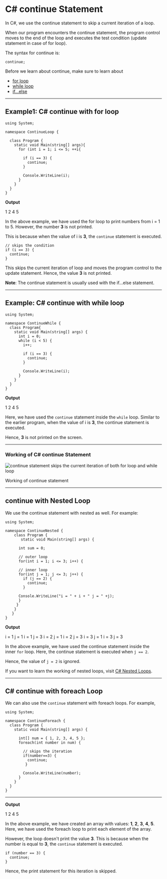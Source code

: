 # C# continue Statement

In C#, we use the continue statement to skip a current iteration of a loop.

When our program encounters the continue statement, the program control moves to the end of the loop and executes the test condition (update statement in case of for loop).

The syntax for continue is:

```
continue;
```

Before we learn about continue, make sure to learn about

- [for loop](https://www.programiz.com/csharp-programming/for-loop)
- [while loop](https://www.programiz.com/csharp-programming/do-while-loop)
- [if...else](https://www.programiz.com/csharp-programming/if-else-statement)

---

## Example1: C# continue with for loop

```
using System;

namespace ContinueLoop {

  class Program {
    static void Main(string[] args){
      for (int i = 1; i <= 5; ++i{
                
        if (i == 3) {
          continue;
        }

        Console.WriteLine(i);
      }
    }
  }
}
```

**Output**

1
2
4
5

In the above example, we have used the for loop to print numbers from i = 1 to 5. However, the number **3** is not printed.

This is because when the value of i is **3**, the `continue` statement is executed.

```
// skips the condition
if (i == 3) {
  continue;  
}
```

This skips the current iteration of loop and moves the program control to the update statement. Hence, the value **3** is not printed.

**Note**: The continue statement is usually used with the if...else statement.

---

## Example: C# continue with while loop

```
using System;

namespace ContinueWhile {
  class Program{
    static void Main(string[] args) {
      int i = 0;
      while (i < 5) {
        i++;

        if (i == 3) {
          continue;
        }

        Console.WriteLine(i);
      }
    }
  }
}
```

**Output**

1
2
4
5

Here, we have used the `continue` statement inside the `while` loop. Similar to the earlier program, when the value of i is **3**, the continue statement is executed.

Hence, **3** is not printed on the screen.

---

### Working of C# continue Statement

![continue statement skips the current iteration of both for loop and while loop](https://www.programiz.com/sites/tutorial2program/files/csharp-continue-statement.png "Working of continue Statement")

Working of continue statement

---

## continue with Nested Loop

We use the continue statement with nested as well. For example:

```
using System;

namespace ContinueNested {
    class Program {
       static void Main(string[] args) {

      int sum = 0;

      // outer loop
      for(int i = 1; i <= 3; i++) { 

      // inner loop
      for(int j = 1; j <= 3; j++) { 
        if (j == 2) {
          continue;
        }

      Console.WriteLine("i = " + i + " j = " +j);
      }
     }
    }
   }
}
```

**Output**

i = 1 j = 1
i = 1 j = 3
i = 2 j = 1
i = 2 j = 3
i = 3 j = 1
i = 3 j = 3

In the above example, we have used the continue statement inside the inner `for` loop. Here, the continue statement is executed when `j == 2`.

Hence, the value of `j = 2` is ignored.

If you want to learn the working of nested loops, visit [C# Nested Loops](https://www.programiz.com/csharp-programming/nested-loops).

---

## C# continue with foreach Loop

We can also use the `continue` statement with foreach loops. For example,

```
using System;

namespace ContinueForeach {
  class Program {
    static void Main(string[] args) {

      int[] num = { 1, 2, 3, 4, 5 };
      foreach(int number in num) {

        // skips the iteration
        if(number==3) {
          continue; 
         }

        Console.WriteLine(number);
      }
    }
  }
}
```

---

**Output**

1
2
4
5 

In the above example, we have created an array with values: **1**, **2**, **3**, **4**, **5**. Here, we have used the foreach loop to print each element of the array.

However, the loop doesn't print the value **3**. This is because when the number is equal to **3**, the `continue` statement is executed.

```
if (number == 3) {
  continue;
}
```

Hence, the print statement for this iteration is skipped.